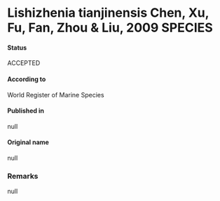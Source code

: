 Lishizhenia tianjinensis Chen, Xu, Fu, Fan, Zhou & Liu, 2009 SPECIES
=======

#### Status
ACCEPTED

#### According to
World Register of Marine Species

#### Published in
null

#### Original name
null

### Remarks
null